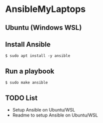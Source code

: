 # AnsibleMyLaptops

## Ubuntu (Windows WSL)

## Install Ansible

	$ sudo apt install -y ansible

## Run a playbook

	$ sudo make ansible

## TODO List
* Setup Ansible on Ubuntu/WSL 
* Readme to setup Ansible on Ubuntu/WSL

